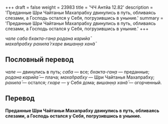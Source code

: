 +++
draft = false
weight = 23983
title = 'ЧЧ Антйа 12.82'
description = 'Преданные Шри Чайтаньи Махапрабху двинулись в путь, обливаясь слезами, а Господь остался у Себя, погрузившись в уныние.'
summary = 'Преданные Шри Чайтаньи Махапрабху двинулись в путь, обливаясь слезами, а Господь остался у Себя, погрузившись в уныние.'
+++

_чале саба бхакта-ган̣а родана карийа̄  
маха̄прабху рахила̄ гхаре вишан̣н̣а хан̃а̄_

## Пословный перевод

_чале_ — двинулись в путь; _саба_ — все; _бхакта_\-_ган̣а_ — преданные; _родана_ _карийа̄_ — плача; _маха̄прабху_ — Шри Чайтанья Махапрабху; _рахила̄_ — остался; _гхаре_ — у Себя дома; _вишан̣н̣а_ _хан̃а̄_ — огорченный.

## Перевод

**Преданные Шри Чайтаньи Махапрабху двинулись в путь, обливаясь слезами, а Господь остался у Себя, погрузившись в уныние.**
